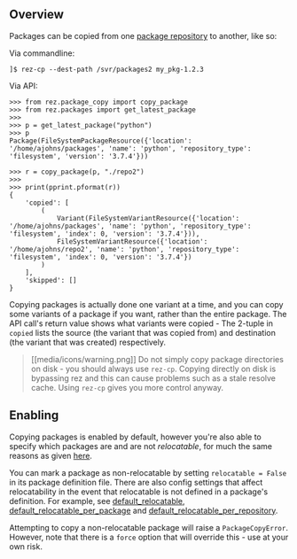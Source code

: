 ## Overview

Packages can be copied from one [package repository](Basic-Concepts#package-repositories)
to another, like so:

Via commandline:

```
]$ rez-cp --dest-path /svr/packages2 my_pkg-1.2.3
```

Via API:

```
>>> from rez.package_copy import copy_package
>>> from rez.packages import get_latest_package
>>>
>>> p = get_latest_package("python")
>>> p
Package(FileSystemPackageResource({'location': '/home/ajohns/packages', 'name': 'python', 'repository_type': 'filesystem', 'version': '3.7.4'}))

>>> r = copy_package(p, "./repo2")
>>>
>>> print(pprint.pformat(r))
{
    'copied': [
        (
            Variant(FileSystemVariantResource({'location': '/home/ajohns/packages', 'name': 'python', 'repository_type': 'filesystem', 'index': 0, 'version': '3.7.4'})),
            FileSystemVariantResource({'location': '/home/ajohns/repo2', 'name': 'python', 'repository_type': 'filesystem', 'index': 0, 'version': '3.7.4'})
        )
    ],
    'skipped': []
}
```

Copying packages is actually done one variant at a time, and you can copy some
variants of a package if you want, rather than the entire package. The API call's
return value shows what variants were copied - The 2-tuple in `copied` lists the
source (the variant that was copied from) and destination (the variant that was
created) respectively.

> [[media/icons/warning.png]] Do not simply copy package directories on disk -
> you should always use `rez-cp`. Copying directly on disk is bypassing rez and
> this can cause problems such as a stale resolve cache. Using `rez-cp` gives
> you more control anyway.

## Enabling

Copying packages is enabled by default, however you're also able to specify which
packages are and are not _relocatable_, for much the same reasons as given
[here](Package-Caching#enabling).

You can mark a package as non-relocatable by setting `relocatable = False` in its
package definition file. There are also config settings that affect relocatability
in the event that relocatable is not defined in a package's definition. For example,
see [default_relocatable](Configuring-Rez#default_relocatable),
[default_relocatable_per_package](Configuring-Rez#default_relocatable_per_package)
and [default_relocatable_per_repository](Configuring-Rez#default_relocatable_per_repository).

Attempting to copy a non-relocatable package will raise a `PackageCopyError`.
However, note that there is a `force` option that will override this - use at
your own risk.
